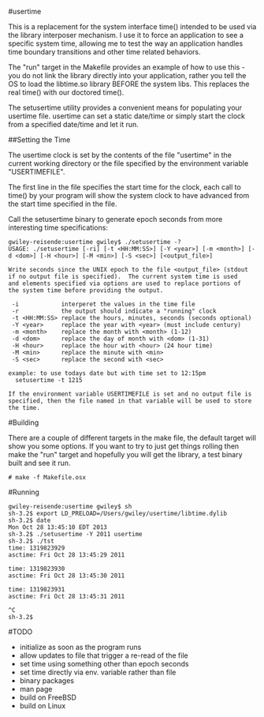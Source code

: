 #usertime

This is a replacement for the system interface time() intended to be used via
the library interposer mechanism.  I use it to force an application to see a
specific system time, allowing me to test the way an application handles time
boundary transitions and other time related behaviors.

The "run" target in the Makefile provides an example of how to use
this - you do not link the library directly into your application,
rather you tell the OS to load the libtime.so library BEFORE the
system libs.  This replaces the real time() with our doctored time().

The setusertime utility provides a convenient means for populating your
usertime file.  usertime can set a static date/time or simply start the clock
from a specified date/time and let it run.

##Setting the Time

The usertime clock is set by the contents of the file "usertime" in the
current working directory or the file specified by the environment
variable "USERTIMEFILE".

The first line in the file specifies the start time for the clock, each
call to time() by your program will show the system clock to have advanced
from the start time specified in the file.

Call the setusertime binary to generate epoch seconds from more interesting
time specifications:

```
gwiley-reisende:usertime gwiley$ ./setusertime -?
USAGE: ./setusertime [-ri] [-t <HH:MM:SS>] [-Y <year>] [-m <month>] [-d <dom>] [-H <hour>] [-M <min>] [-S <sec>] [<output_file>]

Write seconds since the UNIX epoch to the file <output_file> (stdout
if no output file is specified).  The current system time is used
and elements specified via options are used to replace portions of
the system time before providing the output.

 -i            interperet the values in the time file
 -r            the output should indicate a "running" clock
 -t <HH:MM:SS> replace the hours, minutes, seconds (seconds optional)
 -Y <year>     replace the year with <year> (must include century)
 -m <month>    replace the month with <month> (1-12)
 -d <dom>      replace the day of month with <dom> (1-31)
 -H <hour>     replace the hour with <hour> (24 hour time)
 -M <min>      replace the minute with <min>
 -S <sec>      replace the second with <sec>

example: to use todays date but with time set to 12:15pm
  setusertime -t 1215

If the environment variable USERTIMEFILE is set and no output file is
specified, then the file named in that variable will be used to store
the time.
```

#Building

There are a couple of different targets in the make file, the default target
will show you some options.  If you want to try to just get things rolling
then make the "run" target and hopefully you will get the library, a test
binary built and see it run.

```
# make -f Makefile.osx
```

#Running

```
gwiley-reisende:usertime gwiley$ sh
sh-3.2$ export LD_PRELOAD=/Users/gwiley/usertime/libtime.dylib 
sh-3.2$ date
Mon Oct 28 13:45:10 EDT 2013
sh-3.2$ ./setusertime -Y 2011 usertime
sh-3.2$ ./tst
time: 1319823929
asctime: Fri Oct 28 13:45:29 2011

time: 1319823930
asctime: Fri Oct 28 13:45:30 2011

time: 1319823931
asctime: Fri Oct 28 13:45:31 2011

^C
sh-3.2$ 
```

#TODO
* initialize as soon as the program runs
* allow updates to file that trigger a re-read of the file
* set time using something other than epoch seconds
* set time directly via env. variable rather than file
* binary packages
* man page
* build on FreeBSD
* build on Linux

